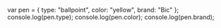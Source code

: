 var pen = {
	type: "ballpoint",
	color: "yellow",
	brand: "Bic"
};
console.log(pen.type);
console.log(pen.color);
console.log(pen.brand);
